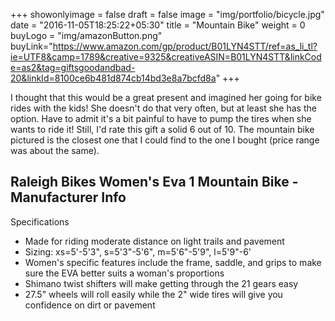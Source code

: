 +++
showonlyimage = false
draft = false
image = "img/portfolio/bicycle.jpg"
date = "2016-11-05T18:25:22+05:30"
title = "Mountain Bike"
weight = 0
buyLogo = "img/amazonButton.png"
buyLink="https://www.amazon.com/gp/product/B01LYN4STT/ref=as_li_tl?ie=UTF8&camp=1789&creative=9325&creativeASIN=B01LYN4STT&linkCode=as2&tag=giftsgoodandbad-20&linkId=8100ce6b481d874cb14bd3e8a7bcfd8a"
+++

I thought that this would be a great present and imagined her going for bike rides with the kids! She doesn't do that very often, but at least she has the option. Have to admit it's a bit painful to have to pump the tires when she wants to ride it! Still, I'd rate this gift a solid 6 out of 10. The mountain bike pictured is the closest one that I could find to the one I bought (price range was about the same).
<!--more-->


## Raleigh Bikes Women's Eva 1 Mountain Bike - Manufacturer Info

Specifications

- Made for riding moderate distance on light trails and pavement
- Sizing: xs=5'-5'3", s=5'3"-5'6", m=5'6"-5'9", l=5'9"-6'
- Women's specific features include the frame, saddle, and grips to make sure the EVA better suits a woman's proportions
- Shimano twist shifters will make getting through the 21 gears easy
- 27.5" wheels will roll easily while the 2" wide tires will give you confidence on dirt or pavement
